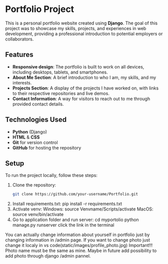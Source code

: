 # Portfolio Project

This is a personal portfolio website created using **Django**. The goal of this project was to showcase my skills, projects, and experiences in web development, providing a professional introduction to potential employers or collaborators.

## Features

- **Responsive design**: The portfolio is built to work on all devices, including desktops, tablets, and smartphones.
- **About Me Section**: A brief introduction to who I am, my skills, and my interests.
- **Projects Section**: A display of the projects I have worked on, with links to their respective repositories and live demos.
- **Contact Information**: A way for visitors to reach out to me through provided contact details.

## Technologies Used

- **Python** (Django)
- **HTML** & **CSS**
- **Git** for version control
- **GitHub** for hosting the repository

## Setup

To run the project locally, follow these steps:

1. Clone the repository:
   ```bash
   git clone https://github.com/your-username/Portfolio.git
2. Install requirements.txt:
    pip install -r requirements.txt
3. Activate venv:
    Windows: source Venvname/Scripts/activate
    MacOS: source venv/bin/activate
4. Go to application folder and run server:
    cd myportolio
    python manage.py runserver
    click the link in the terminal


You can actually change information about yourself in portfolio just by changing information in /admin page.
If you want to change photo just change it localy in vs code(static/images/profile_photo.jpg)
Important!!! Photo name must be the same as mine.
Maybe in future add possibility to add photo through django /admin pannel. 